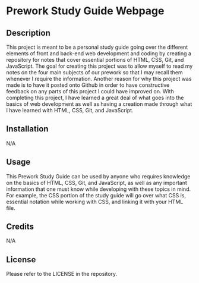 # Prework Study Guide Webpage

## Description

This project is meant to be a personal study guide going over the different elements of front and back-end web development and coding by creating a repository for notes that cover essential portions of HTML, CSS, Git, and JavaScript. The goal for creating this project was to allow myself to read my notes on the four main subjects of our prework so that I may recall them whenever I require the information. Another reason for why this project was made is to have it posted onto Github in order to have constructive feedback on any parts of this project I could have improved on. With completing this project, I have learned a great deal of what goes into the basics of web development as well as having a creation made through what I have learned with HTML, CSS, Git, and JavaScript.

## Installation

N/A

## Usage

This Prework Study Guide can be used by anyone who requires knowledge on the basics of HTML, CSS, Git, and JavaScript, as well as any important information that one must know while developing with these topics in mind. For example, the CSS portion of the study guide will go over what CSS is, essential notation while working with CSS, and linking it with your HTML file.

## Credits

N/A

## License

Please refer to the LICENSE in the repository.